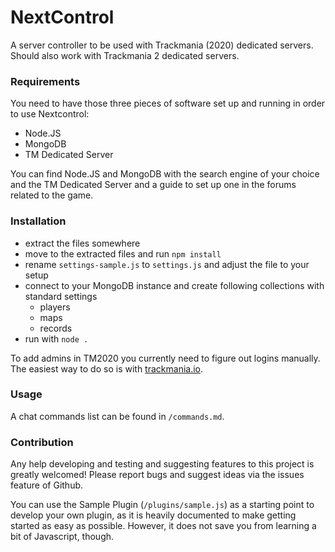 # NextControl
A server controller to be used with Trackmania (2020) dedicated servers. Should also work with Trackmania 2 dedicated servers.

### Requirements
You need to have those three pieces of software set up and running in order to use Nextcontrol:
- Node.JS
- MongoDB
- TM Dedicated Server

You can find Node.JS and MongoDB with the search engine of your choice and the TM Dedicated Server and a guide to set up one in the forums related to the game. 

### Installation
- extract the files somewhere
- move to the extracted files and run `npm install`
- rename `settings-sample.js` to `settings.js` and adjust the file to your setup
- connect to your MongoDB instance and create following collections with standard settings
    - players
    - maps
    - records
- run with `node .`

To add admins in TM2020 you currently need to figure out logins manually. The easiest way to do so is with [trackmania.io](https://trackmania.io/#/players).

### Usage
A chat commands list can be found in `/commands.md`.

### Contribution
Any help developing and testing and suggesting features to this project is greatly welcomed! Please report bugs and suggest ideas via the issues feature of Github.

You can use the Sample Plugin (`/plugins/sample.js`) as a starting point to develop your own plugin, as it is heavily documented to make getting started as easy as possible. However, it does not save you from learning a bit of Javascript, though.
